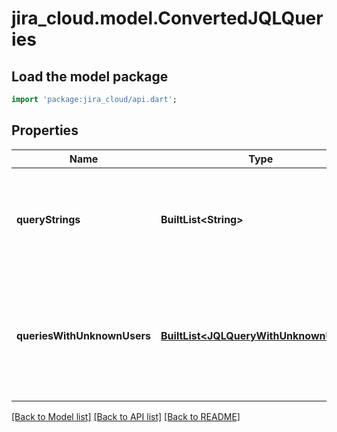 # jira_cloud.model.ConvertedJQLQueries

## Load the model package
```dart
import 'package:jira_cloud/api.dart';
```

## Properties
Name | Type | Description | Notes
------------ | ------------- | ------------- | -------------
**queryStrings** | **BuiltList&lt;String&gt;** | The list of converted query strings with account IDs in place of user identifiers. | [optional] [default to const []]
**queriesWithUnknownUsers** | [**BuiltList&lt;JQLQueryWithUnknownUsers&gt;**](JQLQueryWithUnknownUsers.md) | List of queries containing user information that could not be mapped to an existing user | [optional] [default to const []]

[[Back to Model list]](../README.md#documentation-for-models) [[Back to API list]](../README.md#documentation-for-api-endpoints) [[Back to README]](../README.md)


